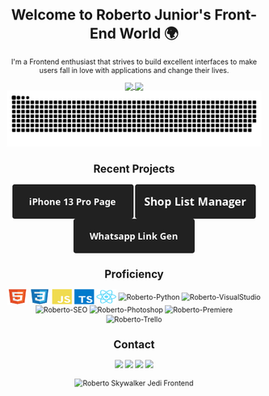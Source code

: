 <!-- Introduction -->
<h1 align="center">Welcome to Roberto Junior's Front-End World 🌍</h1>
<p align="center">I'm a Frontend enthusiast that strives to build excellent interfaces to make users fall in love with applications and change their lives.</p>

<!-- GitHub Widgets -->
<div align="center">
  <a href="https://github.com/roberto-juniorjp">
  <img height="145em" align="center" src="https://github-readme-stats.vercel.app/api?username=roberto-juniorjp&show_icons=true&theme=dracula&border_radius=8"/>
  <img height="145em" align="center" src="https://github-readme-stats.vercel.app/api/top-langs/?username=roberto-juniorjp&layout=compact&theme=dracula&custom_title=Languages&border_radius=4"/>
  </a>
</div>

<!-- Snake Commit SVG -->
<div align="center">
  <img alt="Roberto Snake Commit" src="https://github.com/roberto-juniorjp/roberto-juniorjp/blob/output/github-contribution-grid-snake.svg")
</div>
  
<!-- My Recent Portfolios -->
<h2 align="center">Recent Projects</h2>

<div align="center">
  <a href="https://roberto-iphone-13-pro-page.vercel.app/"><img align="center" alt="Portfolio-01" src="img/portfolio-01.png"></a>
  <a href="https://roberto-shopping-list-manager.vercel.app/"><img align="center" alt="Portfolio-04" src="img/portfolio-04.png"></a>
  <a href="https://roberto-whatsapp-link-generator.vercel.app/"><img align="center" alt="Portfolio-03" src="img/portfolio-03.png"></a>
</div>

<!-- Languages, Technologies and Skills Overall -->
<h2 align="center">Proficiency</h2>
  
<div align="center">
  <img align="center" alt="Roberto-HTML" height="30" width="40" src="https://raw.githubusercontent.com/devicons/devicon/master/icons/html5/html5-original.svg">
  <img align="center" alt="Roberto-CSS" height="30" width="40" src="https://raw.githubusercontent.com/devicons/devicon/master/icons/css3/css3-original.svg">
  <img align="center" alt="Roberto-Js" height="30" width="40" src="https://raw.githubusercontent.com/devicons/devicon/master/icons/javascript/javascript-plain.svg">
  <img align="center" alt="Roberto-Ts" height="30" width="40" src="https://raw.githubusercontent.com/devicons/devicon/master/icons/typescript/typescript-plain.svg">
  <img align="center" alt="Roberto-React" height="30" width="40" src="https://raw.githubusercontent.com/devicons/devicon/master/icons/react/react-original.svg">
  <img align="center" alt="Roberto-Python" height="30" width="40" src="https://cdn.jsdelivr.net/gh/devicons/devicon/icons/python/python-original.svg">
  <img align="center" alt="Roberto-VisualStudio" height="30" width="40" src="https://cdn.jsdelivr.net/gh/devicons/devicon/icons/vscode/vscode-original.svg">
  <img align="center" alt="Roberto-SEO" height="30" width="40" src="https://cdn.jsdelivr.net/gh/devicons/devicon/icons/google/google-original.svg">
  <img align="center" alt="Roberto-Photoshop" height="30" width="40" src="https://cdn.jsdelivr.net/gh/devicons/devicon/icons/photoshop/photoshop-line.svg">
  <img align="center" alt="Roberto-Premiere" height="30" width="40" src="https://cdn.jsdelivr.net/gh/devicons/devicon/icons/premierepro/premierepro-original.svg">
  <img align="center" alt="Roberto-Trello" height="30" width="40" src="https://cdn.jsdelivr.net/gh/devicons/devicon/icons/trello/trello-plain.svg">
</div>

<!-- Contact Info and Social -->
<h2 align="center">Contact</h2>

<div align="center">
  <a href="https://www.instagram.com/roberto.juniorjp/" target="_blank"><img src="https://img.shields.io/badge/-Instagram-%23E4405F?style=for-the-badge&logo=instagram&logoColor=white" target="_blank"></a>
  <a href = "mailto:juniorjp@gmail.com"><img src="https://img.shields.io/badge/Gmail-D14836?style=for-the-badge&logo=gmail&logoColor=white" target="_blank"></a>
  <a href="https://www.linkedin.com/in/roberto-juniorjp/" target="_blank"><img src="https://img.shields.io/badge/-LinkedIn-%230077B5?style=for-the-badge&logo=linkedin&logoColor=white" target="_blank"></a>
  <a href="https://api.whatsapp.com/send/?phone=5583999222312" target="_blank"><img src="https://img.shields.io/badge/WhatsApp-25D366?style=for-the-badge&logo=whatsapp&logoColor=white" target="_blank"></a>
</div>

<br>
<!-- Anakin Skywalker -->
<div align="center">
  <img width="200px" align="center" alt="Roberto Skywalker Jedi Frontend" src="https://github.com/roberto-juniorjp/roberto-juniorjp/assets/1179279/2f3210be-3133-4d8b-ac3a-f51bab393aea">
</div>
